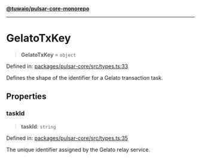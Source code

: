 [**@tuwaio/pulsar-core-monorepo**](../../../README.md)

***

# GelatoTxKey

> **GelatoTxKey** = `object`

Defined in: [packages/pulsar-core/src/types.ts:33](https://github.com/TuwaIO/pulsar-core/blob/c5d727eb6b89fac4171ea8d2088e9ef26b001b7c/packages/pulsar-core/src/types.ts#L33)

Defines the shape of the identifier for a Gelato transaction task.

## Properties

### taskId

> **taskId**: `string`

Defined in: [packages/pulsar-core/src/types.ts:35](https://github.com/TuwaIO/pulsar-core/blob/c5d727eb6b89fac4171ea8d2088e9ef26b001b7c/packages/pulsar-core/src/types.ts#L35)

The unique identifier assigned by the Gelato relay service.
